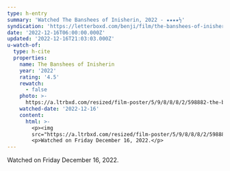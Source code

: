 ```yaml
---
type: h-entry
summary: 'Watched The Banshees of Inisherin, 2022 - ★★★★½'
syndication: 'https://letterboxd.com/benji/film/the-banshees-of-inisherin/'
date: '2022-12-16T06:00:00.000Z'
updated: '2022-12-16T21:03:03.000Z'
u-watch-of:
  type: h-cite
  properties:
    name: The Banshees of Inisherin
    year: '2022'
    rating: '4.5'
    rewatch:
      - false
    photo: >-
      https://a.ltrbxd.com/resized/film-poster/5/9/8/8/8/2/598882-the-banshees-of-inisherin-0-600-0-900-crop.jpg?v=933f9af6e7
    watched-date: '2022-12-16'
    content:
      html: >-
        <p><img
        src="https://a.ltrbxd.com/resized/film-poster/5/9/8/8/8/2/598882-the-banshees-of-inisherin-0-600-0-900-crop.jpg?v=933f9af6e7"/></p>
        <p>Watched on Friday December 16, 2022.</p>
---
```

Watched on Friday December 16, 2022.
